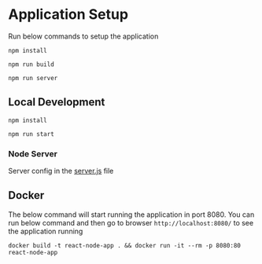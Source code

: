 # Application Setup

Run below commands to setup the application

```shell
npm install
```

```shell
npm run build
```

```shell
npm run server
```

## Local Development

```shell
npm install
```

```shell
npm run start
```

### Node Server

Server config in the [server.js](https://github.com/velusgautam/react-app-with-csp-nonce/blob/main/node-express-server/server.js) file

## Docker

The below command will start running the application in port 8080. You can run below command and then go to browser `http://localhost:8080/` to see the application running

```shell
docker build -t react-node-app . && docker run -it --rm -p 8080:80 react-node-app
```
